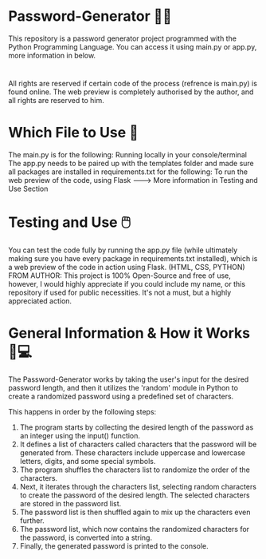 

# Password-Generator 👨‍💻
This repository is a password generator project programmed with the Python Programming Language. You can access it using main.py or app.py, more information in below. 

#

All rights are reserved if certain code of the process (refrence is main.py) is found online. The web preview is completely authorised by the author, and all rights are reserved to him.         


# Which File to Use 📂
The main.py is for the following: Running locally in your console/terminal
The app.py needs to be paired up with the templates folder and made sure all packages are installed in requirements.txt for the following: To run the web preview of the code, using Flask ---> More information in Testing and Use Section

# Testing and Use 🖱️
You can test the code fully by running the app.py file (while ultimately making sure you have every package in requirements.txt installed), which is a web preview of the code in action using Flask. (HTML, CSS, PYTHON)
FROM AUTHOR: This project is 100% Open-Source and free of use, however, I would highly appreciate if you could include my name, or this repository if used for public necessities. It's not a must, but a highly appreciated action.

# General Information & How it Works 📄💻
The Password-Generator works by taking the user's input for the desired password length, and then it utilizes the 'random' module in Python to create a randomized password using a predefined set of characters.

This happens in order by the following steps:
1. The program starts by collecting the desired length of the password as an integer using the input() function.
2. It defines a list of characters called characters that the password will be generated from. These characters include uppercase and lowercase letters, digits, and some special symbols.
3. The program shuffles the characters list to randomize the order of the characters.
4. Next, it iterates through the characters list, selecting random characters to create the password of the desired length. The selected characters are stored in the password list.
5. The password list is then shuffled again to mix up the characters even further.
6. The password list, which now contains the randomized characters for the password, is converted into a string.
7. Finally, the generated password is printed to the console.

